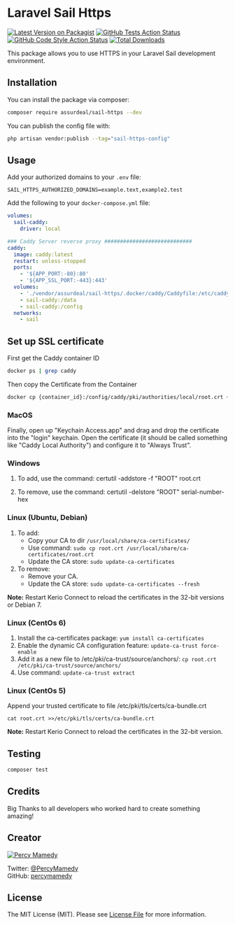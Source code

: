 # Laravel Sail Https

[![Latest Version on Packagist](https://img.shields.io/packagist/v/:vendor_slug/:package_slug.svg?style=flat-square)](https://packagist.org/packages/:vendor_slug/:package_slug)
[![GitHub Tests Action Status](https://img.shields.io/github/actions/workflow/status/:vendor_slug/:package_slug/run-tests.yml?branch=main&label=tests&style=flat-square)](https://github.com/:vendor_slug/:package_slug/actions?query=workflow%3Arun-tests+branch%3Amain)
[![GitHub Code Style Action Status](https://img.shields.io/github/actions/workflow/status/:vendor_slug/:package_slug/fix-php-code-style-issues.yml?branch=main&label=code%20style&style=flat-square)](https://github.com/:vendor_slug/:package_slug/actions?query=workflow%3A"Fix+PHP+code+style+issues"+branch%3Amain)
[![Total Downloads](https://img.shields.io/packagist/dt/:vendor_slug/:package_slug.svg?style=flat-square)](https://packagist.org/packages/:vendor_slug/:package_slug)

This package allows you to use HTTPS in your Laravel Sail development environment.

## Installation

You can install the package via composer:

```bash
composer require assurdeal/sail-https --dev
```

You can publish the config file with:

```bash
php artisan vendor:publish --tag="sail-https-config"
```

## Usage

Add your authorized domains to your `.env` file:

```dotenv   
SAIL_HTTPS_AUTHORIZED_DOMAINS=example.text,example2.test
```

Add the following to your `docker-compose.yml` file:

```yaml 
volumes:
  sail-caddy:
    driver: local
```

```yaml
### Caddy Server reverse proxy ############################
caddy:
  image: caddy:latest
  restart: unless-stopped
  ports:
    - '${APP_PORT:-80}:80'
    - '${APP_SSL_PORT:-443}:443'
  volumes:
    - './vendor/assurdeal/sail-https/.docker/caddy/Caddyfile:/etc/caddy/Caddyfile'
    - sail-caddy:/data
    - sail-caddy:/config
  networks:
    - sail
```

## Set up SSL certificate

First get the Caddy container ID

```bash
docker ps | grep caddy
```

Then copy the Certificate from the Container

```bash
docker cp {container_id}:/config/caddy/pki/authorities/local/root.crt ~/Desktop
```

### MacOS
Finally, open up "Keychain Access.app" and drag and drop the certificate into the "login" keychain. Open the 
certificate (it should be called something like "Caddy Local Authority") and configure it to "Always Trust".

### Windows
1) To add, use the command:
certutil -addstore -f "ROOT" root.crt

2) To remove, use the command:
certutil -delstore "ROOT" serial-number-hex

### Linux (Ubuntu, Debian)
1) To add:
    - Copy your CA to dir `/usr/local/share/ca-certificates/`
    - Use command: `sudo cp root.crt /usr/local/share/ca-certificates/root.crt`
    - Update the CA store: `sudo update-ca-certificates`
2) To remove:
    - Remove your CA.
    - Update the CA store: `sudo update-ca-certificates --fresh`

<b>Note:</b> Restart Kerio Connect to reload the certificates in the 32-bit versions or Debian 7.

### Linux (CentOs 6)

1) Install the ca-certificates package: `yum install ca-certificates`
2) Enable the dynamic CA configuration feature: `update-ca-trust force-enable`
3) Add it as a new file to /etc/pki/ca-trust/source/anchors/: `cp root.crt /etc/pki/ca-trust/source/anchors/`
4) Use command: `update-ca-trust extract`

### Linux (CentOs 5)

Append your trusted certificate to file /etc/pki/tls/certs/ca-bundle.crt

`cat root.crt >>/etc/pki/tls/certs/ca-bundle.crt`

<b>Note:</b> Restart Kerio Connect to reload the certificates in the 32-bit version.

## Testing

```bash
composer test
```

## Credits
Big Thanks to all developers who worked hard to create something amazing!

## Creator
[![Percy Mamedy](https://img.shields.io/badge/Author-Percy%20Mamedy-orange.svg)](https://twitter.com/PercyMamedy)

Twitter: [@PercyMamedy](https://twitter.com/PercyMamedy)
<br/>
GitHub: [percymamedy](https://github.com/percymamedy)

## License

The MIT License (MIT). Please see [License File](LICENSE.md) for more information.

